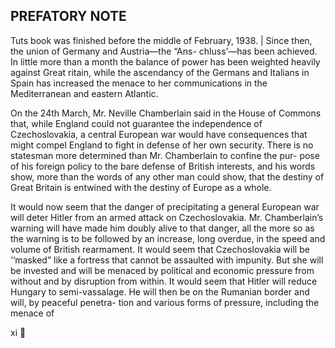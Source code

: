 
## PREFATORY NOTE

Tuts book was finished before the middle of February, 1938.
| Since then, the union of Germany and Austria—the “Ans-
chluss’—has been achieved. In little more than a month the
balance of power has been weighted heavily against Great
ritain, while the ascendancy of the Germans and Italians in
Spain has increased the menace to her communications in
the Mediterranean and eastern Atlantic.

On the 24th March, Mr. Neville Chamberlain said in the
House of Commons that, while England could not guarantee
the independence of Czechoslovakia, a central European war
would have consequences that might compel England to
fight in defense of her own security. There is no statesman
more determined than Mr. Chamberlain to confine the pur-
pose of his foreign policy to the bare defense of British
interests, and his words show, more than the words of any
other man could show, that the destiny of Great Britain is
entwined with the destiny of Europe as a whole.

It would now seem that the danger of precipitating a
general European war will deter Hitler from an armed attack
on Czechoslovakia. Mr. Chamberlain’s warning will have
made him doubly alive to that danger, all the more so as the
warning is to be followed by an increase, long overdue, in
the speed and volume of British rearmament. It would seem
that Czechoslovakia will be ‘‘masked” like a fortress that
cannot be assaulted with impunity. But she will be invested
and will be menaced by political and economic pressure from
without and by disruption from within. It would seem that
Hitler will reduce Hungary to semi-vassalage. He will then
be on the Rumanian border and will, by peaceful penetra-
tion and various forms of pressure, including the menace of

<span class="pos">xi</span>
